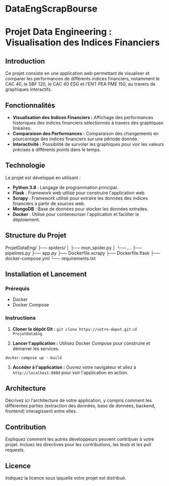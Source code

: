 # DataEngScrapBourse

# Projet Data Engineering : Visualisation des Indices Financiers

## Introduction

Ce projet consiste en une application web permettant de visualiser et comparer les performances de différents indices financiers, notamment le CAC 40, le SBF 120, le CAC 40 ESG et l'ENT PEA PME 150, au travers de graphiques interactifs.

## Fonctionnalités

- **Visualisation des Indices Financiers :** Affichage des performances historiques des indices financiers sélectionnés à travers des graphiques linéaires.
- **Comparaison des Performances :** Comparaison des changements en pourcentage des indices financiers sur une période donnée.
- **Interactivité :** Possibilité de survoler les graphiques pour voir les valeurs précises à différents points dans le temps.

## Technologie

Le projet est développé en utilisant :

- **Python 3.8** : Langage de programmation principal.
- **Flask** : Framework web utilisé pour construire l'application web.
- **Scrapy** : Framework utilisé pour extraire les données des indices financiers à partir de sources web.
- **MongoDB** : Base de données pour stocker les données extraites.
- **Docker** : Utilisé pour conteneuriser l'application et faciliter le déploiement.

## Structure du Projet

ProjetDataEng/
├── spiders/
│ ├── mon_spider.py
│ └── ...
├── pipelines.py
├── app.py
├── Dockerfile.scrapy
├── Dockerfile.flask
├── docker-compose.yml
└── requirements.txt


## Installation et Lancement

### Prérequis

- Docker
- Docker Compose

### Instructions

1. **Cloner le dépôt Git :**
`git clone https://votre-depot.git`
`cd ProjetDataEng`

2. **Lancer l'application :**
Utilisez Docker Compose pour construire et démarrer les services.

`docker-compose up --build`

3. **Accéder à l'application :**
Ouvrez votre navigateur et allez à `http://localhost:8080` pour voir l'application en action.

## Architecture

Décrivez ici l'architecture de votre application, y compris comment les différentes parties (extraction des données, base de données, backend, frontend) interagissent entre elles.

## Contribution

Expliquez comment les autres développeurs peuvent contribuer à votre projet. Incluez les directives pour les contributions, les tests et les pull requests.

## Licence

Indiquez la licence sous laquelle votre projet est distribué.

